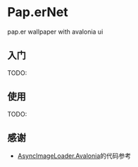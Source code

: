 # Pap.erNet
pap.er wallpaper with avalonia ui

## 入门
TODO:

## 使用
TODO:

## 感谢

- [AsyncImageLoader.Avalonia](https://github.com/AvaloniaUtils/AsyncImageLoader.Avalonia)的代码参考


